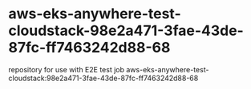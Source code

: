 # aws-eks-anywhere-test-cloudstack-98e2a471-3fae-43de-87fc-ff7463242d88-68
repository for use with E2E test job aws-eks-anywhere-test-cloudstack:98e2a471-3fae-43de-87fc-ff7463242d88-68
